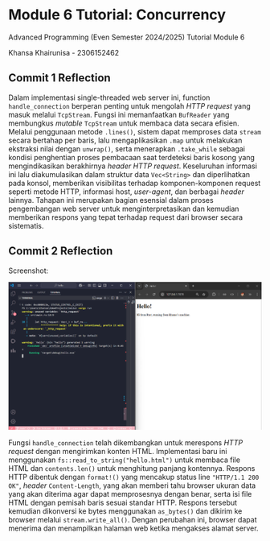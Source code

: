 # Module 6 Tutorial: Concurrency

Advanced Programming (Even Semester 2024/2025) Tutorial Module 6

Khansa Khairunisa - 2306152462

## Commit 1 Reflection

Dalam implementasi single-threaded web server ini, function `handle_connection` berperan penting untuk mengolah *HTTP request* yang masuk melalui `TcpStream`. Fungsi ini memanfaatkan `BufReader` yang membungkus *mutable* `TcpStream` untuk membaca data secara efisien. Melalui penggunaan metode `.lines()`, sistem dapat memproses data `stream` secara bertahap per baris, lalu mengaplikasikan `.map` untuk melakukan ekstraksi nilai dengan `unwrap()`, serta menerapkan `.take_while` sebagai kondisi penghentian proses pembacaan saat terdeteksi baris kosong yang mengindikasikan berakhirnya *header HTTP request*. Keseluruhan informasi ini lalu diakumulasikan dalam struktur data `Vec<String>` dan diperlihatkan pada konsol, memberikan visibilitas terhadap komponen-komponen request seperti metode HTTP, informasi host, *user-agent*, dan berbagai *header* lainnya. Tahapan ini merupakan bagian esensial dalam proses pengembangan web server untuk menginterpretasikan dan kemudian memberikan respons yang tepat terhadap request dari browser secara sistematis.

## Commit 2 Reflection

Screenshot:

![Commit 2 screen capture](/assets/images/commit2.png)

Fungsi `handle_connection` telah dikembangkan untuk merespons *HTTP request* dengan mengirimkan konten HTML. Implementasi baru ini menggunakan `fs::read_to_string("hello.html")` untuk membaca file HTML dan `contents.len()` untuk menghitung panjang kontennya. Respons HTTP dibentuk dengan `format!()` yang mencakup status line `"HTTP/1.1 200 OK"`, *header* `Content-Length`, yang akan memberi tahu browser ukuran data yang akan diterima agar dapat memprosesnya dengan benar, serta isi file HTML dengan pemisah baris sesuai standar HTTP. Respons tersebut kemudian dikonversi ke bytes menggunakan `as_bytes()` dan dikirim ke browser melalui `stream.write_all()`. Dengan perubahan ini, browser dapat menerima dan menampilkan halaman web ketika mengakses alamat server.